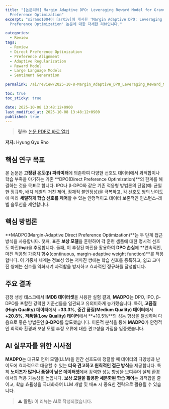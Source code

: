 ```yaml
---
title: "[논문리뷰] Margin Adaptive DPO: Leveraging Reward Model for Granular Control in
  Preference Optimization"
excerpt: "sirano1004이 [arXiv]에 게시한 'Margin Adaptive DPO: Leveraging Reward Model for Granular Control in
  Preference Optimization' 논문에 대한 자세한 리뷰입니다."

categories:
  - Review
tags:
  - Review
  - Direct Preference Optimization
  - Preference Alignment
  - Adaptive Regularization
  - Reward Model
  - Large Language Models
  - Sentiment Generation

permalink: /ai/review/2025-10-8-Margin_Adaptive_DPO_Leveraging_Reward_Model_for_Granular_Control_in_Preference_Optimization/

toc: true
toc_sticky: true

date: 2025-10-08 13:48:12+0900
last_modified_at: 2025-10-08 13:48:12+0900
published: true
---
```

> **링크:** [논문 PDF로 바로 열기](https://arxiv.org/abs/2510.05342)

**저자:** Hyung Gyu Rho



## 핵심 연구 목표
본 논문은 **고정된 온도(β) 파라미터**에 의존하여 다양한 선호도 데이터에서 과적합이나 학습 부족을 야기하는 기존 **DPO(Direct Preference Optimization)**의 한계를 해결하는 것을 목표로 합니다. IPO나 β-DPO와 같은 기존 적응형 방법론의 단점(예: 균일한 정규화, 배치 레벨의 거친 제어, 잠재적 불안정성)을 극복하고, 각 선호도 쌍의 난이도에 따라 **세밀하게 학습 신호를 제어**할 수 있는 안정적이고 데이터 보존적인 인스턴스-레벨 솔루션을 제안합니다.

## 핵심 방법론
**MADPO(Margin-Adaptive Direct Preference Optimization)**는 두 단계 접근 방식을 사용합니다. 첫째, 표준 **보상 모델**을 훈련하여 각 훈련 샘플에 대한 명시적 선호도 마진(**hφ**)을 추정합니다. 둘째, 이 추정된 마진을 활용하여 **DPO 손실**에 **연속적인, 마진 적응형 가중치 함수(continuous, margin-adaptive weight function)**를 적용합니다. 이 가중치 체계는 정보성 있는 저마진 쌍에는 학습 신호를 증폭하고, 쉽고 고마진 쌍에는 신호를 약화시켜 과적합을 방지하고 효과적인 정규화를 달성합니다.

## 주요 결과
감정 생성 태스크에서 **IMDB 데이터셋**을 사용한 실험 결과, **MADPO**는 DPO, IPO, β-DPO를 포함한 강력한 기준선들을 일관되고 유의미하게 능가했습니다. 특히, **고품질(High Quality) 데이터**에서 **+33.3%**, **중간 품질(Medium Quality) 데이터**에서 **+20.8%**, **저품질(Low Quality) 데이터**에서 **+10.5%**의 성능 향상을 달성하며 다음으로 좋은 방법론인 **β-DPO**를 압도했습니다. 이론적 분석을 통해 **MADPO**가 안정적인 최적화 환경과 보상 모델 추정 오류에 대한 견고성을 가짐을 입증했습니다.

## AI 실무자를 위한 시사점
**MADPO**는 대규모 언어 모델(LLM)을 인간 선호도에 정렬할 때 데이터의 다양성과 난이도에 효과적으로 대응할 수 있는 **더욱 견고하고 원칙적인 접근 방식**을 제공합니다. 특히 **노이즈가 많거나 품질이 낮은 데이터셋**에서 강력한 성능 향상을 보여주어 실제 환경에서의 적용 가능성을 높입니다. **보상 모델을 활용한 세분화된 학습 제어**는 과적합을 줄이고, 학습 효율성을 극대화하여 LLM 개발 및 배포 시 중요한 전략으로 활용될 수 있습니다.

> ⚠️ **알림:** 이 리뷰는 AI로 작성되었습니다.